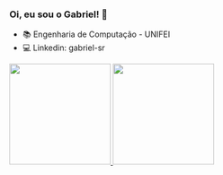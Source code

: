 ### Oi, eu sou o Gabriel! 👋

- 📚 Engenharia de Computação - UNIFEI
- 💻 Linkedin: gabriel-sr

 <div>
  <a href="https://github.com/RomualdoDev">
  <img height="180em" src="https://github-readme-stats.vercel.app/api?username=RomualdoDev&show_icons=true&theme=blue-green&include_all_commits=true&count_private=true"/>
  <img height="180em" src="https://github-readme-stats.vercel.app/api/top-langs/?username=RomualdoDev&layout=compact&langs_count=7&theme=blue-green"/>
</div>
